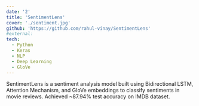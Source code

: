 ```yaml
---
date: '2'
title: 'SentimentLens'
cover: './sentiment.jpg'
github: 'https://github.com/rahul-vinay/SentimentLens'
#external: 
tech:
  - Python
  - Keras
  - NLP
  - Deep Learning
  - GloVe
---
```


SentimentLens is a sentiment analysis model built using Bidirectional LSTM, Attention Mechanism, and GloVe embeddings to classify sentiments in movie reviews. Achieved ~87.94% test accuracy on IMDB dataset.

